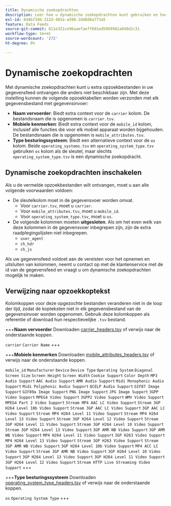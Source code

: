 ```yaml
---
title: Dynamische zoekopdrachten
description: Leer hoe u dynamische zoekopdrachten kunt gebruiken en hoe u deze kunt inschakelen. Omvat dragers, mobiele attributen, en werkend systeemtypes.
exl-id: 644bf34b-312d-483a-a590-2dd8d6a773a5
feature: Data Feeds
source-git-commit: 811e321ce96aaefaeff691ed5969981a048d2c31
workflow-type: tm+mt
source-wordcount: '272'
ht-degree: 0%

---
```


# Dynamische zoekopdrachten

Met dynamische zoekopdrachten kunt u extra opzoekbestanden in uw gegevensfeed ontvangen die anders niet beschikbaar zijn. Met deze instelling kunnen de volgende opzoektabellen worden verzonden met elk gegevensbestand met gegevensinvoer:

* **Naam vervoerder**: Biedt extra context voor de `carrier` kolom. De bestandsnaam die is opgenomen is `carrier.tsv`.
* **Mobiele kenmerken**: Biedt extra context voor de `mobile_id` kolom, inclusief alle functies die voor elk mobiel apparaat worden bijgehouden. De bestandsnaam die is opgenomen is `mobile_attributes.tsv`.
* **Type besturingssysteem**: Biedt een alternatieve context voor de `os` kolom. Beide `operating_systems.tsv` en `operating_system_type.tsv` gebruiken `os` kolom als de sleutel, maar slechts `operating_system_type.tsv` is een dynamische zoekopdracht.

## Dynamische zoekopdrachten inschakelen

Als u de vermelde opzoekbestanden wilt ontvangen, moet u aan alle volgende voorwaarden voldoen:

* De sleutelkolom moet in de gegevensvoer worden omvat.
   * Voor `carrier.tsv`, moet u `carrier`.
   * Voor `mobile_attributes.tsv`, moet u `mobile_id`.
   * Voor `operating_system_type.tsv`, moet u `os`.
* De volgende kolommen moeten **uitgesloten**. Als om het even welk van deze kolommen in de gegevensvoer inbegrepen zijn, zijn de extra raadplegingslijsten niet inbegrepen.
   * `user_agent`
   * `ch_hdr`
   * `ch_js`

Als uw gegevensfeed voldoet aan de vereisten voor het opnemen en uitsluiten van kolommen, neemt u contact op met de klantenservice met de id van de gegevensfeed en vraagt u om dynamische zoekopdrachten mogelijk te maken.

## Verwijzing naar opzoekkoptekst

Kolomkoppen voor deze opgezochte bestanden veranderen niet in de loop der tijd, zodat de kopteksten niet in elk gegevensbestand van de gegevensinvoer worden opgenomen. Gebruik deze kolomkoppen als referentie of download hun respectievelijke `.tsv` bestand.

+++**Naam vervoerder**
Downloaden [carrier_headers.tsv](assets/carrier_headers.tsv) of verwijs naar de onderstaande koppen.

`carrier`
`Carrier Name`
+++

+++**Mobiele kenmerken**
Downloaden [mobile_attributes_headers.tsv](assets/mobile_attributes_headers.tsv) of verwijs naar de onderstaande koppen.

`mobile_id`
`Manufacturer`
`Device`
`Device Type`
`Operating System`
`Diagonal Screen Size`
`Screen Height`
`Screen Width`
`Cookie Support`
`Color Depth`
`MP3 Audio Support`
`AAC Audio Support`
`AMR Audio Support`
`Midi Monophonic Audio Support`
`Midi Polyphonic Audio Support`
`QCELP Audio Support`
`GIF87 Image Support`
`GIF89a Image Support`
`PNG Image Support`
`JPG Image Support`
`3GPP Video Support`
`MPEG4 Video Support`
`3GPP2 Video Support`
`WMV Video Support`
`MPEG4 Part 2 Video Support`
`Stream MP4 AAC LC Video Support`
`Stream 3GP H264 Level 10b Video Support`
`Stream 3GP AAC LC Video Support`
`3GP AAC LC Video Support`
`Stream MP4 H264 Level 11 Video Support`
`Stream MP4 H264 Level 13 Video Support`
`Stream 3GP H264 Level 12 Video Support`
`Stream 3GP H264 Level 11 Video Support`
`Stream 3GP H264 Level 10 Video Support`
`Stream 3GP H264 Level 13 Video Support`
`3GP AMR NB Video Support`
`3GP AMR WB Video Support`
`MP4 H264 Level 11 Video Support`
`3GP H263 Video Support`
`MP4 H264 Level 13 Video Support`
`Stream 3GP H263 Video Support`
`Stream 3GP AMR WB Video Support`
`3GP H264 Level 10b Video Support`
`MP4 ACC LC Video Support`
`Stream 3GP AMR NB Video Support`
`3GP H264 Level 10 Video Support`
`3GP H264 Level 13 Video Support`
`3GP H264 Level 11 Video Support`
`3GP H264 Level 12 Video Support`
`Stream HTTP Live Streaming Video Support`
+++

+++**Type besturingssysteem**
Downloaden [operating_system_type_headers.tsv](assets/operating_system_type_headers.tsv) of verwijs naar de onderstaande koppen.

`os`
`Operating System Type`
+++
